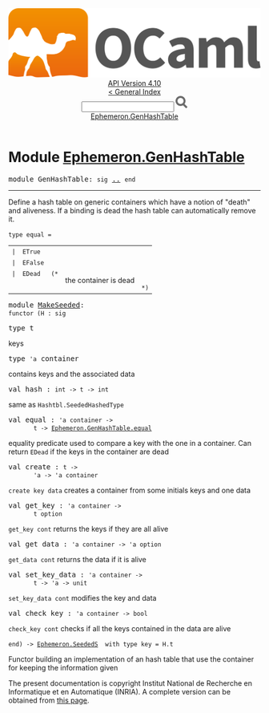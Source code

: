<!-- ((! set title API !)) ((! set documentation !)) ((! set api !)) ((! set nobreadcrumb !)) -->
<div class="api"><header><nav class="toc brand"><a class="brand" href="https://ocaml.org/"><img src="colour-logo-gray.svg" class="svg" alt="OCaml"></a></nav><nav class="toc"><div class="toc_version"><a href="/docs" id="version-select">API Version 4.10</a></div><a href="index.html">&lt; General Index</a><div class="api_search"><input type="text" name="apisearch" id="api_search" oninput="mySearch(false);" onkeypress="this.oninput();" onclick="this.oninput();" onpaste="this.oninput();">
<img src="search_icon.svg" alt="Search" class="svg" onclick="mySearch(false)"></div>
<div id="search_results"></div><div class="toc_title"><a href="#top">Ephemeron.GenHashTable</a></div><ul></ul></nav></header>

<h1>Module <a href="type_Ephemeron.GenHashTable.html">Ephemeron.GenHashTable</a></h1>

<pre><span id="MODULEGenHashTable"><span class="keyword">module</span> GenHashTable</span>: <code class="code"><span class="keyword">sig</span></code> <a href="Ephemeron.GenHashTable.html">..</a> <code class="code"><span class="keyword">end</span></code></pre><hr width="100%">
<p>Define a hash table on generic containers which have a notion of
      "death" and aliveness. If a binding is dead the hash table can
      automatically remove it.</p>

<pre><code><span id="TYPEequal"><span class="keyword">type</span> <code class="type"></code>equal</span> = </code></pre><table class="typetable">
<tbody><tr>
<td align="left" valign="top">
<code><span class="keyword">|</span></code></td>
<td align="left" valign="top">
<code><span id="TYPEELTequal.ETrue"><span class="constructor">ETrue</span></span></code></td>

</tr>
<tr>
<td align="left" valign="top">
<code><span class="keyword">|</span></code></td>
<td align="left" valign="top">
<code><span id="TYPEELTequal.EFalse"><span class="constructor">EFalse</span></span></code></td>

</tr>
<tr>
<td align="left" valign="top">
<code><span class="keyword">|</span></code></td>
<td align="left" valign="top">
<code><span id="TYPEELTequal.EDead"><span class="constructor">EDead</span></span></code></td>
<td class="typefieldcomment" align="left" valign="top"><code>(*</code></td><td class="typefieldcomment" align="left" valign="top"><div class="info ">
<div class="info-desc">
<p>the container is dead</p>
</div>
</div>
</td><td class="typefieldcomment" align="left" valign="bottom"><code>*)</code></td>
</tr></tbody></table>



<pre><span id="MODULEMakeSeeded"><span class="keyword">module</span> <a href="Ephemeron.GenHashTable.MakeSeeded.html">MakeSeeded</a></span>: <div class="sig_block"><code class="code"><span class="keyword">functor</span>&nbsp;(</code><code class="code"><span class="constructor">H</span></code><code class="code">&nbsp;:&nbsp;</code><code class="code"><span class="keyword">sig</span></code></div></pre><div class="sig_block">
<pre><span id="TYPEt"><span class="keyword">type</span> <code class="type"></code>t</span> </pre>
<div class="info ">
<div class="info-desc">
<p>keys</p>
</div>
</div>


<pre><span id="TYPEcontainer"><span class="keyword">type</span> <code class="type">'a</code> container</span> </pre>
<div class="info ">
<div class="info-desc">
<p>contains keys and the associated data</p>
</div>
</div>


<pre><span id="VALhash"><span class="keyword">val</span> hash</span> : <code class="type">int -&gt; t -&gt; int</code></pre><div class="info ">
<div class="info-desc">
<p>same as <code class="code"><span class="constructor">Hashtbl</span>.<span class="constructor">SeededHashedType</span></code></p>
</div>
</div>

<pre><span id="VALequal"><span class="keyword">val</span> equal</span> : <code class="type">'a container -&gt;<br>       t -&gt; <a href="Ephemeron.GenHashTable.html#TYPEequal">Ephemeron.GenHashTable.equal</a></code></pre><div class="info ">
<div class="info-desc">
<p>equality predicate used to compare a key with the one in a
        container. Can return <code class="code"><span class="constructor">EDead</span></code> if the keys in the container are
        dead</p>
</div>
</div>

<pre><span id="VALcreate"><span class="keyword">val</span> create</span> : <code class="type">t -&gt;<br>       'a -&gt; 'a container</code></pre><div class="info ">
<div class="info-desc">
<p><code class="code">create&nbsp;key&nbsp;data</code> creates a container from
        some initials keys and one data</p>
</div>
</div>

<pre><span id="VALget_key"><span class="keyword">val</span> get_key</span> : <code class="type">'a container -&gt;<br>       t option</code></pre><div class="info ">
<div class="info-desc">
<p><code class="code">get_key&nbsp;cont</code> returns the keys if they are all alive</p>
</div>
</div>

<pre><span id="VALget_data"><span class="keyword">val</span> get_data</span> : <code class="type">'a container -&gt; 'a option</code></pre><div class="info ">
<div class="info-desc">
<p><code class="code">get_data&nbsp;cont</code> returns the data if it is alive</p>
</div>
</div>

<pre><span id="VALset_key_data"><span class="keyword">val</span> set_key_data</span> : <code class="type">'a container -&gt;<br>       t -&gt; 'a -&gt; unit</code></pre><div class="info ">
<div class="info-desc">
<p><code class="code">set_key_data&nbsp;cont</code> modifies the key and data</p>
</div>
</div>

<pre><span id="VALcheck_key"><span class="keyword">val</span> check_key</span> : <code class="type">'a container -&gt; bool</code></pre><div class="info ">
<div class="info-desc">
<p><code class="code">check_key&nbsp;cont</code> checks if all the keys contained in the data
        are alive</p>
</div>
</div>
</div><pre><code class="code"><span class="keyword">end</span></code><code class="code">)&nbsp;<span class="keywordsign">-&gt;</span>&nbsp;</code><code class="type"><a href="Ephemeron.SeededS.html">Ephemeron.SeededS</a></code><code class="type">  with type key = H.t</code></pre><div class="info">
<p>Functor building an implementation of an hash table that use the container
      for keeping the information given</p>

</div>

<div class="copyright">The present documentation is copyright Institut National de Recherche en Informatique et en Automatique (INRIA). A complete version can be obtained from <a href="http://caml.inria.fr/pub/docs/manual-ocaml/">this page</a>.</div></div>